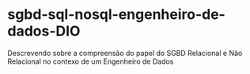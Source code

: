 # sgbd-sql-nosql-engenheiro-de-dados-DIO
Descrevendo sobre a compreensão do papel do SGBD Relacional e Não Relacional no contexo de um Engenheiro de Dados
